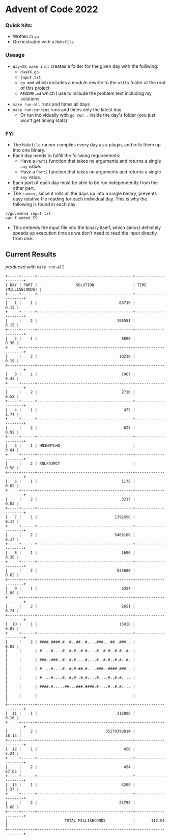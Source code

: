 # Advent of Code 2022

### Quick hits:
* Written in `go`
* Orchestrated with a `Makefile`

### Useage
* `day=XX make init` creates a folder for the given day with the folliwing:
    * `dayXX.go`
    * `input.txt`
    * `go.mod` which includes a module rewrite to the `utils` folder at the root of this project
    * `README.md` which I use to include the problem text including my solutions
* `make run-all` runs and times all days
* `make run-current` runs and times only the latest day
  * Or run individually  with `go run .` inside the day's folder (you just won't get timing stats)

### FYI
* The `Makefile` runner compiles every day as a plugin, and rolls them up into one binary.
* Each day needs to fulfill the folliwing requirements:
  * Have a `Part1` function that takes no arguments and returns a single `any` value.
  * Have a `Part2` function that takes no arguments and returns a single `any` value.
* Each part of each day must be able to be run independently from the other part.
* The `runner`, since it rolls all the days up into a single binary, prevents easy relative file reading for each individual day. This is why the following is found in each day: 
```
//go:embed input.txt
var f embed.FS
```
* This embeds the input file into the binary itself, which almost definitely speeds up execution time as we don't need to read the input directly from disk. 

## Current Results 
*produced with `make run-all`*

```
+-----+------+------------------------------------------+---------------------+
| DAY | PART |                 SOLUTION                 | TIME (MILLISECONDS) |
+-----+------+------------------------------------------+---------------------+
|   1 |    1 |                                    66719 |                0.15 |
+     +------+------------------------------------------+---------------------+
|     |    2 |                                   198551 |                0.15 |
+-----+------+------------------------------------------+---------------------+
|   2 |    1 |                                     8890 |                0.36 |
+     +------+------------------------------------------+---------------------+
|     |    2 |                                    10238 |                0.19 |
+-----+------+------------------------------------------+---------------------+
|   3 |    1 |                                     7967 |                0.43 |
+     +------+------------------------------------------+---------------------+
|     |    2 |                                     2716 |                0.52 |
+-----+------+------------------------------------------+---------------------+
|   4 |    1 |                                      475 |                1.74 |
+     +------+------------------------------------------+---------------------+
|     |    2 |                                      825 |                0.92 |
+-----+------+------------------------------------------+---------------------+
|   5 |    1 | HNSNMTLHQ                                |                0.64 |
+     +------+------------------------------------------+---------------------+
|     |    2 | RNLFDJMCT                                |                0.58 |
+-----+------+------------------------------------------+---------------------+
|   6 |    1 |                                     1175 |                0.02 |
+     +------+------------------------------------------+---------------------+
|     |    2 |                                     3217 |                0.03 |
+-----+------+------------------------------------------+---------------------+
|   7 |    1 |                                  1391690 |                0.17 |
+     +------+------------------------------------------+---------------------+
|     |    2 |                                  5469168 |                0.17 |
+-----+------+------------------------------------------+---------------------+
|   8 |    1 |                                     1690 |                0.38 |
+     +------+------------------------------------------+---------------------+
|     |    2 |                                   535680 |                0.62 |
+-----+------+------------------------------------------+---------------------+
|   9 |    1 |                                     6354 |                1.89 |
+     +------+------------------------------------------+---------------------+
|     |    2 |                                     2651 |                8.74 |
+-----+------+------------------------------------------+---------------------+
|  10 |    1 |                                    15020 |                0.05 |
+     +------+------------------------------------------+---------------------+
|     |    2 | ####.####.#..#..##..#....###...##..###.. |                0.02 |
|     |      | #....#....#..#.#..#.#....#..#.#..#.#..#. |                     |
|     |      | ###..###..#..#.#....#....#..#.#..#.#..#. |                     |
|     |      | #....#....#..#.#.##.#....###..####.###.. |                     |
|     |      | #....#....#..#.#..#.#....#....#..#.#.... |                     |
|     |      | ####.#.....##...###.####.#....#..#.#.... |                     |
|     |      |                                          |                     |
+-----+------+------------------------------------------+---------------------+
|  11 |    1 |                                   316888 |                0.16 |
+     +------+------------------------------------------+---------------------+
|     |    2 |                              35270398814 |               16.15 |
+-----+------+------------------------------------------+---------------------+
|  12 |    1 |                                      456 |                5.24 |
+     +------+------------------------------------------+---------------------+
|     |    2 |                                      454 |               67.65 |
+-----+------+------------------------------------------+---------------------+
|  13 |    1 |                                     5208 |                1.37 |
+     +------+------------------------------------------+---------------------+
|     |    2 |                                    25792 |                3.68 |
+-----+------+------------------------------------------+---------------------+
|                         TOTAL MILLISECONDS            |       112.01        |
+-----+------+------------------------------------------+---------------------+
```
